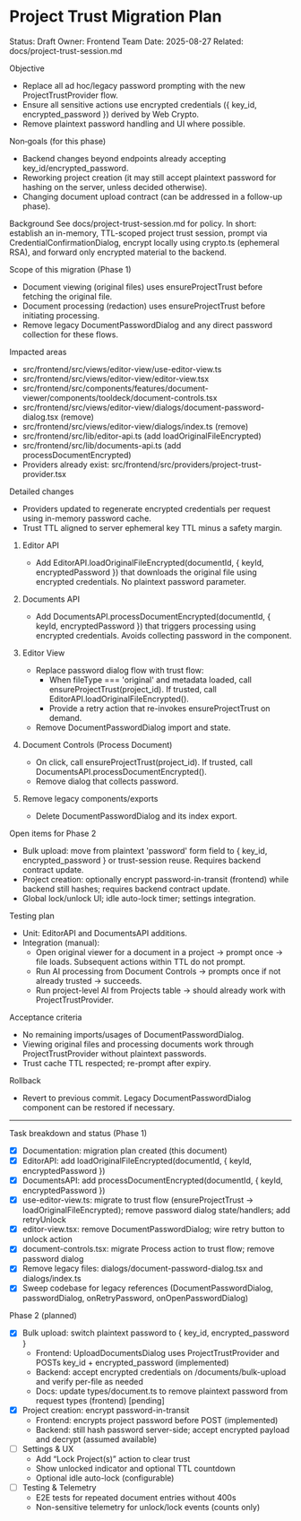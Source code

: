 # Project Trust Migration Plan

Status: Draft
Owner: Frontend Team
Date: 2025-08-27
Related: docs/project-trust-session.md

Objective
- Replace all ad hoc/legacy password prompting with the new ProjectTrustProvider flow.
- Ensure all sensitive actions use encrypted credentials ({ key_id, encrypted_password }) derived by Web Crypto.
- Remove plaintext password handling and UI where possible.

Non‑goals (for this phase)
- Backend changes beyond endpoints already accepting key_id/encrypted_password.
- Reworking project creation (it may still accept plaintext password for hashing on the server, unless decided otherwise).
- Changing document upload contract (can be addressed in a follow-up phase).

Background
See docs/project-trust-session.md for policy. In short: establish an in-memory, TTL-scoped project trust session, prompt via CredentialConfirmationDialog, encrypt locally using crypto.ts (ephemeral RSA), and forward only encrypted material to the backend.

Scope of this migration (Phase 1)
- Document viewing (original files) uses ensureProjectTrust before fetching the original file.
- Document processing (redaction) uses ensureProjectTrust before initiating processing.
- Remove legacy DocumentPasswordDialog and any direct password collection for these flows.

Impacted areas
- src/frontend/src/views/editor-view/use-editor-view.ts
- src/frontend/src/views/editor-view/editor-view.tsx
- src/frontend/src/components/features/document-viewer/components/tooldeck/document-controls.tsx
- src/frontend/src/views/editor-view/dialogs/document-password-dialog.tsx (remove)
- src/frontend/src/views/editor-view/dialogs/index.ts (remove)
- src/frontend/src/lib/editor-api.ts (add loadOriginalFileEncrypted)
- src/frontend/src/lib/documents-api.ts (add processDocumentEncrypted)
- Providers already exist: src/frontend/src/providers/project-trust-provider.tsx

Detailed changes
- Providers updated to regenerate encrypted credentials per request using in-memory password cache.
- Trust TTL aligned to server ephemeral key TTL minus a safety margin.
1) Editor API
   - Add EditorAPI.loadOriginalFileEncrypted(documentId, { keyId, encryptedPassword }) that downloads the original file using encrypted credentials. No plaintext password parameter.

2) Documents API
   - Add DocumentsAPI.processDocumentEncrypted(documentId, { keyId, encryptedPassword }) that triggers processing using encrypted credentials. Avoids collecting password in the component.

3) Editor View
   - Replace password dialog flow with trust flow:
     - When fileType === 'original' and metadata loaded, call ensureProjectTrust(project_id). If trusted, call EditorAPI.loadOriginalFileEncrypted().
     - Provide a retry action that re-invokes ensureProjectTrust on demand.
   - Remove DocumentPasswordDialog import and state.

4) Document Controls (Process Document)
   - On click, call ensureProjectTrust(project_id). If trusted, call DocumentsAPI.processDocumentEncrypted().
   - Remove dialog that collects password.

5) Remove legacy components/exports
   - Delete DocumentPasswordDialog and its index export.

Open items for Phase 2
- Bulk upload: move from plaintext 'password' form field to { key_id, encrypted_password } or trust-session reuse. Requires backend contract update.
- Project creation: optionally encrypt password-in-transit (frontend) while backend still hashes; requires backend contract update.
- Global lock/unlock UI; idle auto-lock timer; settings integration.

Testing plan
- Unit: EditorAPI and DocumentsAPI additions.
- Integration (manual):
  - Open original viewer for a document in a project → prompt once → file loads. Subsequent actions within TTL do not prompt.
  - Run AI processing from Document Controls → prompts once if not already trusted → succeeds.
  - Run project-level AI from Projects table → should already work with ProjectTrustProvider.

Acceptance criteria
- No remaining imports/usages of DocumentPasswordDialog.
- Viewing original files and processing documents work through ProjectTrustProvider without plaintext passwords.
- Trust cache TTL respected; re-prompt after expiry.

Rollback
- Revert to previous commit. Legacy DocumentPasswordDialog component can be restored if necessary.

---

Task breakdown and status (Phase 1)

- [x] Documentation: migration plan created (this document)
- [x] EditorAPI: add loadOriginalFileEncrypted(documentId, { keyId, encryptedPassword })
- [x] DocumentsAPI: add processDocumentEncrypted(documentId, { keyId, encryptedPassword })
- [x] use-editor-view.ts: migrate to trust flow (ensureProjectTrust → loadOriginalFileEncrypted); remove password dialog state/handlers; add retryUnlock
- [x] editor-view.tsx: remove DocumentPasswordDialog; wire retry button to unlock action
- [x] document-controls.tsx: migrate Process action to trust flow; remove password dialog
- [x] Remove legacy files: dialogs/document-password-dialog.tsx and dialogs/index.ts
- [x] Sweep codebase for legacy references (DocumentPasswordDialog, passwordDialog, onRetryPassword, onOpenPasswordDialog)

Phase 2 (planned)

- [x] Bulk upload: switch plaintext password to { key_id, encrypted_password }
  - Frontend: UploadDocumentsDialog uses ProjectTrustProvider and POSTs key_id + encrypted_password (implemented)
  - Backend: accept encrypted credentials on /documents/bulk-upload and verify per-file as needed
  - Docs: update types/document.ts to remove plaintext password from request types (frontend) [pending]
- [x] Project creation: encrypt password-in-transit
  - Frontend: encrypts project password before POST (implemented)
  - Backend: still hash password server-side; accept encrypted payload and decrypt (assumed available)
- [ ] Settings & UX
  - Add “Lock Project(s)” action to clear trust
  - Show unlocked indicator and optional TTL countdown
  - Optional idle auto-lock (configurable)
- [ ] Testing & Telemetry
  - E2E tests for repeated document entries without 400s
  - Non-sensitive telemetry for unlock/lock events (counts only)

